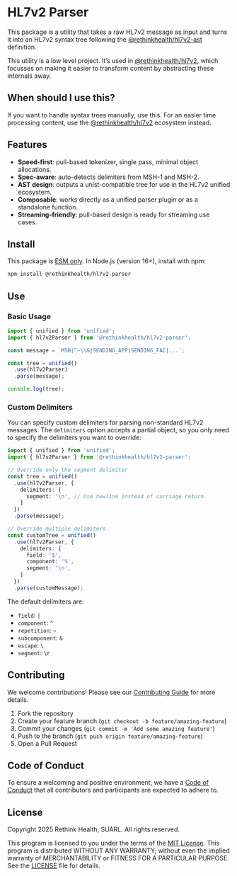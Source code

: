 # HL7v2 Parser

This package is a utility that takes a raw HL7v2 message as input and turns it into an HL7v2 syntax tree following the [@rethinkhealth/hl7v2-ast](../hl7v2-ast/README.md) definition.

This utility is a low level project. It’s used in [@rethinkhealth/hl7v2](../hl7v2/), which focusses on making it easier to transform content by abstracting these internals away.

## When should I use this?

If you want to handle syntax trees manually, use this. For an easier time processing content, use the [@rethinkhealth/hl7v2](../hl7v2/) ecosystem instead.

## Features

- **Speed-first**: pull-based tokenizer, single pass, minimal object allocations.
- **Spec-aware**: auto-detects delimiters from MSH-1 and MSH-2.
- **AST design**: outputs a unist-compatible tree for use in the HL7v2 unified ecosystem.
- **Composable**: works directly as a unified parser plugin or as a standalone function.
- **Streaming-friendly**: pull-based design is ready for streaming use cases.

## Install 

This package is [ESM only](https://gist.github.com/sindresorhus/a39789f98801d908bbc7ff3ecc99d99c). In Node.js (version 16+), install with npm:

```bash
npm install @rethinkhealth/hl7v2-parser
```

## Use

### Basic Usage

```typescript
import { unified } from 'unified';
import { hl7v2Parser } from '@rethinkhealth/hl7v2-parser';

const message = `MSH|^~\\&|SENDING_APP|SENDING_FAC|...`;

const tree = unified()
  .use(hl7v2Parser)
  .parse(message);

console.log(tree);
```

### Custom Delimiters

You can specify custom delimiters for parsing non-standard HL7v2 messages. The `delimiters` option accepts a partial object, so you only need to specify the delimiters you want to override:

```typescript
import { unified } from 'unified';
import { hl7v2Parser } from '@rethinkhealth/hl7v2-parser';

// Override only the segment delimiter
const tree = unified()
  .use(hl7v2Parser, {
    delimiters: {
      segment: '\n', // Use newline instead of carriage return
    }
  })
  .parse(message);

// Override multiple delimiters
const customTree = unified()
  .use(hl7v2Parser, {
    delimiters: {
      field: '$',
      component: '%',
      segment: '\n',
    }
  })
  .parse(customMessage);
```

The default delimiters are:
- `field`: `|`
- `component`: `^`
- `repetition`: `~`
- `subcomponent`: `&`
- `escape`: `\`
- `segment`: `\r`

## Contributing

We welcome contributions! Please see our [Contributing Guide][github-contributing] for more details.

1. Fork the repository
2. Create your feature branch (`git checkout -b feature/amazing-feature`)
3. Commit your changes (`git commit -m 'Add some amazing feature'`)
4. Push to the branch (`git push origin feature/amazing-feature`)
5. Open a Pull Request

## Code of Conduct

To ensure a welcoming and positive environment, we have a [Code of Conduct][github-code-of-conduct] that all contributors and participants are expected to adhere to.

## License

Copyright 2025 Rethink Health, SUARL. All rights reserved.

This program is licensed to you under the terms of the [MIT License](https://opensource.org/licenses/MIT). This program is distributed WITHOUT ANY WARRANTY; without even the implied warranty of MERCHANTABILITY or FITNESS FOR A PARTICULAR PURPOSE. See the [LICENSE][github-license] file for details.

[github-code-of-conduct]: https://github.com/rethinkhealth/hl7v2/blob/main/CODE_OF_CONDUCT.md
[github-license]: https://github.com/rethinkhealth/hl7v2/blob/main/LICENSE
[github-contributing]: https://github.com/rethinkhealth/hl7v2/blob/main/CONTRIBUTING.md